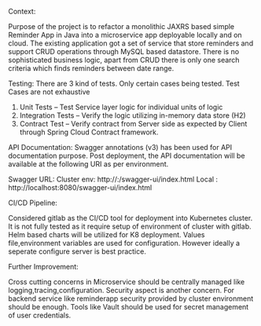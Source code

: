 Context:

Purpose of the project is to refactor a monolithic JAXRS based simple Reminder App in Java into a microservice app deployable locally and on cloud.
The existing application got a set of service that store reminders and support CRUD operations through MySQL based datastore. There is no sophisticated business logic,
apart from CRUD there is only one search criteria which finds reminders between date range.


Testing:
There are 3 kind of tests. Only certain cases being tested. Test Cases are not exhaustive

1)	Unit Tests – Test Service layer logic for individual units of logic
2)	Integration Tests – Verify the logic utilizing in-memory data store (H2)
3)	Contract Test – Verify contract from Server side as expected by Client through Spring Cloud Contract framework.


API Documentation:
Swagger annotations (v3) has been used for API documentation purpose. Post deployment, the API documentation will be available at the following URI as per environment.

Swagger URL:
Cluster env: http://<service-name>:<service-port>/swagger-ui/index.html
Local : http://localhost:8080/swagger-ui/index.html

  
CI/CD Pipeline:

Considered gitlab as the CI/CD tool for deployment into Kubernetes cluster. It is not fully tested as it require setup of environment of cluster with gitlab. 
Helm based charts will be utilized for K8 deployment. Values file,environment variables are used for configuration. However ideally a seperate configure server is best practice.

Further Improvement:
  
Cross cutting concerns in Microservice should be centrally managed like logging,tracing,configuration. Security aspect is another concern. For backend service like reminderapp security provided by cluster environment should be enough. Tools like Vault should be used for secret management of user credentials.

